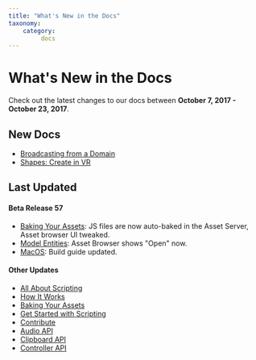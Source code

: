 ```yaml
---
title: "What's New in the Docs"
taxonomy:
    category:
         docs
---
```


# What's New in the Docs

Check out the latest changes to our docs between **October 7, 2017 - October 23, 2017**.

## New Docs
* [Broadcasting from a Domain](../create-and-explore/start-working-in-your-sandbox/broadcasting)
* [Shapes: Create in VR](../create-and-explore/marketplace-apps/shapes)



## Last Updated
#### Beta Release 57
* [Baking Your Assets](/create-and-explore/start-working-in-your-sandbox/assignment-clients/baking#baking-a-javascript-file): JS files are now auto-baked in the Asset Server, Asset browser UI tweaked.
* [Model Entities](../create-and-explore/entities/model-entities): Asset Browser shows "Open" now. 
* [MacOS](../build-guide/mac-os): Build guide updated. 

#### Other Updates 
* [All About Scripting](../create-and-explore/all-about-scripting)
* [How It Works](../get-started/what-is-high-fidelity/how-it-works)
* [Baking Your Assets](/create-and-explore/start-working-in-your-sandbox/assignment-clients/baking)
* [Get Started with Scripting](../learn-with-us/get-started-with-scripting)
* [Contribute](../write-for-us/contribute)
* [Audio API](../api-reference/audio)
* [Clipboard API](../api-reference/clipboard)
* [Controller API](../api-reference/controller)






